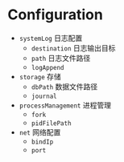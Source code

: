 # Configuration

* `systemLog` 日志配置
    * `destination` 日志输出目标
    * `path` 日志文件路径
    * `logAppend` 
* `storage` 存储
    * `dbPath` 数据文件路径
    * `journal`
* `processManagement` 进程管理
    * `fork`
    * `pidFilePath`
* `net` 网络配置
    * `bindIp`
    * `port`
